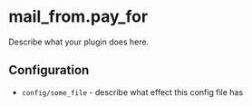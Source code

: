 mail_from.pay_for
========

[//]: # (TODO: add docs)
Describe what your plugin does here.

Configuration
-------------

* `config/some_file` - describe what effect this config file has
